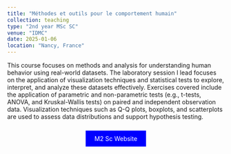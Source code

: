```yaml
---
title: "Méthodes et outils pour le comportement humain"
collection: teaching
type: "2nd year MSc SC"
venue: "IDMC"
date: 2025-01-06
location: "Nancy, France"
---
```


This course focuses on methods and analysis for understanding human behavior using real-world datasets. 
The laboratory session I lead focuses on the application of visualization techniques and statistical tests to explore, interpret, and analyze these datasets effectively.
Exercises covered include the application of parametric and non-parametric tests (e.g., t-tests, ANOVA, and Kruskal-Wallis tests) on paired and independent observation data. 
Visualization techniques such as Q-Q plots, boxplots, and scatterplots are used to assess data distributions and support hypothesis testing.

<p align="center">
<a href="https://idmc.univ-lorraine.fr/courses/master-2-sciences-cognitives/" style="background-color: blue; color: white; padding: 10px 20px; text-align: center; text-decoration: none; display: inline-block; margin: 10px 5px; cursor: pointer;">M2 Sc Website</a>
</p>